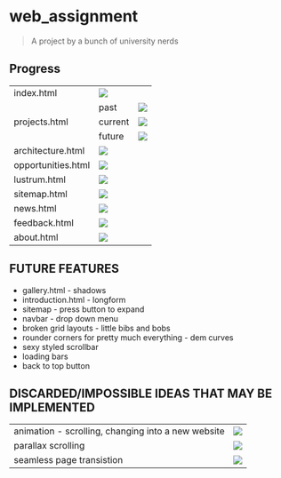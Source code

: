 # web_assignment
>A project by a bunch of university nerds

 Progress
 --------
<table>
  <tr>
    <td>index.html</td>
    <td><img src="http://progressed.io/bar/99?title=Progress"></td>
  </tr>
  <tr>
    <td rowspan="4">projects.html</td>
  </tr>
  <tr>
    <td>past</td>
    <td><img src="http://progressed.io/bar/0?title=Progress"></td>
  </tr>
  <tr>
    <td>current</td>
    <td><img src="http://progressed.io/bar/0?title=Progress"></td>
  </tr>
  <tr>
    <td>future</td>
    <td><img src="http://progressed.io/bar/0?title=Progress"></td>
  </tr>
  <tr>
    <td>architecture.html</td>
    <td><img src="http://progressed.io/bar/0?title=Progress"></td>
  </tr>
  <tr>
    <td>opportunities.html</td>
    <td><img src="http://progressed.io/bar/0?title=Progress"></td>
  </tr>
  <tr>
    <td>lustrum.html</td>
    <td><img src="http://progressed.io/bar/0?title=Progress"></td>
  </tr>
  <tr>
    <td>sitemap.html</td>
    <td><img src="http://progressed.io/bar/100?title=Progress"></td>
  </tr>
  <tr>
    <td>news.html</td>
    <td><img src="http://progressed.io/bar/0?title=Progress"></td>
  </tr>
  <tr>
    <td>feedback.html</td>
    <td><img src="http://progressed.io/bar/70?title=Progress"></td>
  </tr>
  <tr>
    <td>about.html</td>
    <td><img src="http://progressed.io/bar/1?title=Progress"></td>
  </tr>
</table>

FUTURE FEATURES
---------------
  + gallery.html - shadows  
  + introduction.html - longform  
  + sitemap - press button to expand  
  + navbar - drop down menu  
  + broken grid layouts - little bibs and bobs  
  + rounder corners for pretty much everything - dem curves  
  + sexy styled scrollbar  
  + loading bars
  + back to top button 
  
DISCARDED/IMPOSSIBLE IDEAS THAT MAY BE IMPLEMENTED
--------------------------------------------------
<table>
  <tr>
    <td>animation - scrolling, changing into a new website</td>
    <td><img src="https://placehold.it/15/f03c15/000000?text=+"></td>
  </tr>
  <tr>
    <td>parallax scrolling</td>
    <td><img src="https://placehold.it/15/00ff00/000000?text=+"></td>
  </tr>
  <tr>
    <td>seamless page transistion</td>
    <td><img src="https://placehold.it/15/f03c15/000000?text=+"></td>
  </tr>
</table>








